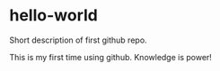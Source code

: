 # hello-world
Short description of first github repo.

This is my first time using github.
Knowledge is power!
